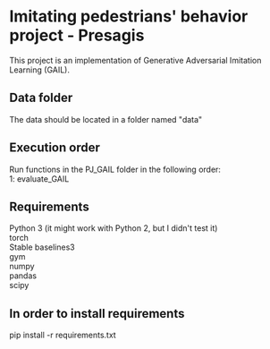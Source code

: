 # Imitating pedestrians' behavior project - Presagis

This project is an implementation of Generative Adversarial Imitation Learning (GAIL).

## Data folder

The data should be located in a folder named "data"

## Execution order

Run functions in the PJ_GAIL folder in the following order:<br />
1: evaluate_GAIL

## Requirements
Python 3 (it might work with Python 2, but I didn't test it)<br />
torch<br />
Stable baselines3<br />
gym<br />
numpy<br />
pandas<br />
scipy

## In order to install requirements
pip install -r requirements.txt
